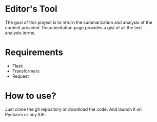 # Editor's Tool

The goal of this project is to return the summarization and analysis of the content provided.
Documentation page provides a gist of all the text analysis terms.

# Requirements
- Flask
- Transformers
- Request

# How to use?
Just clone the git repository or download the code.
And launch it on Pycharm or any IDE.
